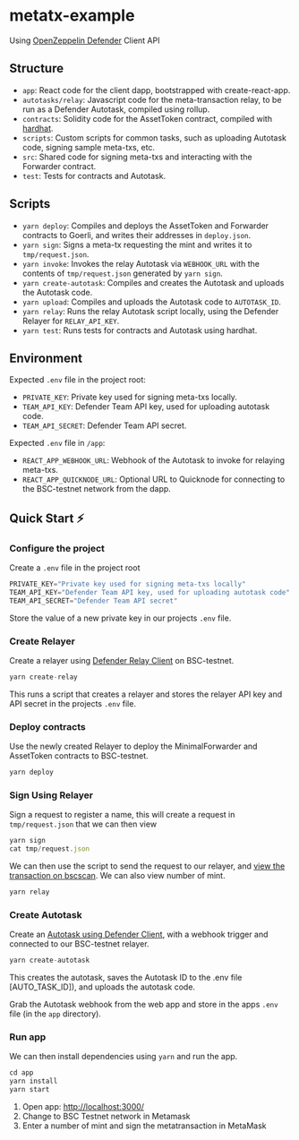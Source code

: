 # metatx-example

Using [OpenZeppelin Defender](https://openzeppelin.com/defender)  Client API

## Structure

- `app`: React code for the client dapp, bootstrapped with create-react-app.
- `autotasks/relay`: Javascript code for the meta-transaction relay, to be run as a Defender Autotask, compiled using rollup.
- `contracts`: Solidity code for the AssetToken contract, compiled with [hardhat](https://hardhat.org/).
- `scripts`: Custom scripts for common tasks, such as uploading Autotask code, signing sample meta-txs, etc.
- `src`: Shared code for signing meta-txs and interacting with the Forwarder contract.
- `test`: Tests for contracts and Autotask.

## Scripts

- `yarn deploy`: Compiles and deploys the AssetToken and Forwarder contracts to Goerli, and writes their addresses in `deploy.json`.
- `yarn sign`: Signs a meta-tx requesting the mint and writes it to `tmp/request.json`.
- `yarn invoke`: Invokes the relay Autotask via `WEBHOOK_URL` with the contents of `tmp/request.json` generated by `yarn sign`.
- `yarn create-autotask`: Compiles and creates the Autotask and uploads the Autotask code.
- `yarn upload`: Compiles and uploads the Autotask code to `AUTOTASK_ID`.
- `yarn relay`: Runs the relay Autotask script locally, using the Defender Relayer for `RELAY_API_KEY`.
- `yarn test`: Runs tests for contracts and Autotask using hardhat.

## Environment

Expected `.env` file in the project root:

- `PRIVATE_KEY`: Private key used for signing meta-txs locally.
- `TEAM_API_KEY`: Defender Team API key, used for uploading autotask code.
- `TEAM_API_SECRET`: Defender Team API secret.

Expected `.env` file in `/app`:

- `REACT_APP_WEBHOOK_URL`: Webhook of the Autotask to invoke for relaying meta-txs.
- `REACT_APP_QUICKNODE_URL`: Optional URL to Quicknode for connecting to the BSC-testnet network from the dapp.

## Quick Start ⚡️

### Configure the project

Create a `.env` file in the project root

```js
PRIVATE_KEY="Private key used for signing meta-txs locally"
TEAM_API_KEY="Defender Team API key, used for uploading autotask code"
TEAM_API_SECRET="Defender Team API secret"
```

Store the value of a new private key in our projects `.env` file.

### Create Relayer

Create a relayer using [Defender Relay Client](https://docs.openzeppelin.com/defender/relay-api-reference) on BSC-testnet.

```js
yarn create-relay
```

This runs a script that creates a relayer and stores the relayer API key and API secret in the projects `.env` file.

### Deploy contracts

Use the newly created Relayer to deploy the MinimalForwarder and AssetToken contracts to BSC-testnet.

```js
yarn deploy
```

### Sign Using Relayer

Sign a request to register a name, this will create a request in `tmp/request.json` that we can then view

```js
yarn sign
cat tmp/request.json
```

We can then use the script to send the request to our relayer, and [view the transaction on bscscan](https://testnet.bscscan.com).  We can also view number of mint.

```js
yarn relay
```

### Create Autotask

Create an [Autotask using Defender Client](https://docs.openzeppelin.com/defender/autotasks-api-reference), with a webhook trigger and connected to our BSC-testnet relayer.

```js
yarn create-autotask
```

This creates the autotask, saves the Autotask ID to the .env file [AUTO_TASK_ID]), and uploads the autotask code.

Grab the Autotask webhook from the web app and store in the apps `.env` file (in the `app` directory).

### Run app

We can then install dependencies using `yarn` and run the app.

```js
cd app
yarn install
yarn start
```

1. Open app: [http://localhost:3000/](http://localhost:3000/)
2. Change to BSC Testnet network in Metamask
3. Enter a number of mint and sign the metatransaction in MetaMask